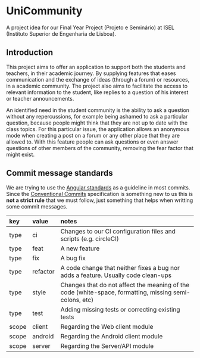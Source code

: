 # UniCommunity
A project idea for our Final Year Project (Projeto e Seminário) at ISEL (Instituto Superior de Engenharia de Lisboa).

## Introduction
This project aims to offer an application to support both the students and teachers, in their academic journey. By supplying features that eases communication and the exchange of ideas (through a forum) or resources, in a academic community. The project also aims to facilitate the access to relevant information to the student, like replies to a question of his interest or teacher announcements.

An identified need in the student community is the ability to ask a question without any repercussions, for example being ashamed to ask a particular question, because people might think that they are not up to date with the class topics. For this particular issue, the application allows an anonymous mode when creating a post on a forum or any other place that they are allowed to. With this feature people can ask questions or even answer questions of other members of the community, removing the fear factor that might exist.

## Commit message standards

We are trying to use the [Angular standards](https://github.com/angular/angular/blob/22b96b9/CONTRIBUTING.md#-commit-message-guidelines) as a guideline in most commits. Since the [Conventional Commits](https://www.conventionalcommits.org/en/v1.0.0-beta.4/) specification is something new to us this is **not a strict rule** that we must follow, just something that helps when writting some commit messages.

| key | value | notes |
| :--- | :--- | :--- |
| type | ci | Changes to our CI configuration files and scripts (e.g. circleCI) |
| type | feat | A new feature |
| type | fix | A bug fix |
| type | refactor | A code change that neither fixes a bug nor adds a feature. Usually code clean-ups |
| type | style | Changes that do not affect the meaning of the code (white-space, formatting, missing semi-colons, etc) |
| type | test | Adding missing tests or correcting existing tests |
| scope | client | Regarding the Web client module |
| scope | android | Regarding the Android client module |
| scope | server | Regarding the Server/API module |
